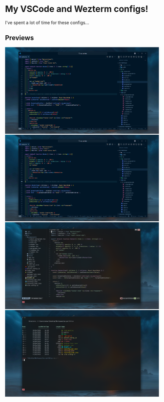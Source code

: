 # My VSCode and Wezterm configs!
I've spent a lot of time for these configs...

## Previews
![vscode preview_one](./previews/1.png "VSCode Preview 1")
![vscode preview_two](./previews/2.png "VSCode Preview 2")
![wezterm preview_one](./previews/3.png "Wezterm Preview 1")
![wezterm preview_two](./previews/4.png "Wezterm Preview 2")
